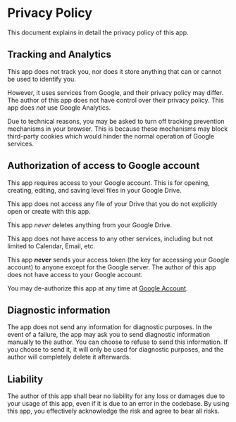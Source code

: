 # Privacy Policy
This document explains in detail the privacy policy of this app.

## Tracking and Analytics
This app does not track you, nor does it store anything that can or cannot be used to identify you.

However, it uses services from Google, and their privacy policy may differ. The author of this app does not have control
over their privacy policy. This app does _not_ use Google Analytics.

Due to technical reasons, you may be asked to turn off tracking prevention mechanisms in your browser. This is because
these mechanisms may block third-party cookies which would hinder the normal operation of Google services.

## Authorization of access to Google account
This app requires access to your Google account. This is for opening, creating, editing, and saving level files in your
Google Drive.

This app does not access any file of your Drive that you do not explicitly open or create with this app.

This app _never_ deletes anything from your Google Drive.

This app does not have access to any other services, including but not limited to Calendar, Email, etc.

This app _**never**_ sends your access token (the key for accessing your Google account) to anyone except for the Google
server. The author of this app does not have access to your Google account.

You may de-authorize this app at any time at [Google Account](https://myaccount.google.com/permissions).

## Diagnostic information
The app does not send any information for diagnostic purposes. In the event of a failure, the app may ask you to send
diagnostic information manually to the author. You can choose to refuse to send this information. If you choose to send
it, it will only be used for diagnostic purposes, and the author will completely delete it afterwards.

## Liability
The author of this app shall bear no liability for any loss or damages due to your usage of this app, even if it is
due to an error in the codebase. By using this app, you effectively acknowledge the risk and agree to bear all risks.
